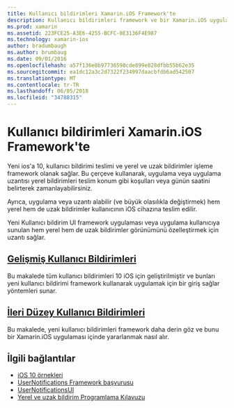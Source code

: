 ```yaml
---
title: Kullanıcı bildirimleri Xamarin.iOS Framework'te
description: Kullanıcı bildirimleri framework ve bir Xamarin.iOS uygulaması yerel ve uzak bildirimleri almak ve göndermek için kullandığınız anlatan belgelere bağlantılar.
ms.prod: xamarin
ms.assetid: 223FCE25-A3E6-4255-BCFC-0E3136F4E987
ms.technology: xamarin-ios
author: bradumbaugh
ms.author: brumbaug
ms.date: 09/01/2016
ms.openlocfilehash: a57f136e8b97736598cde899e028dfbb55b62e35
ms.sourcegitcommit: ea1dc12a3c2d7322f234997daacbfdb6ad542507
ms.translationtype: MT
ms.contentlocale: tr-TR
ms.lasthandoff: 06/05/2018
ms.locfileid: "34788315"
---
```

# <a name="user-notifications-framework-in-xamarinios"></a>Kullanıcı bildirimleri Xamarin.iOS Framework'te

Yeni ios'a 10, kullanıcı bildirimi teslimi ve yerel ve uzak bildirimler işleme framework olanak sağlar. Bu çerçeve kullanarak, uygulama veya uygulama uzantısı yerel bildirimleri teslim konum gibi koşulları veya günün saatini belirterek zamanlayabilirsiniz.

Ayrıca, uygulama veya uzantı alabilir (ve büyük olasılıkla değiştirmek) hem yerel hem de uzak bildirimler kullanıcının iOS cihazına teslim edilir.

Yeni Kullanıcı bildirim UI framework uygulaması veya uygulama kullanıcıya sunulan hem yerel hem de uzak bildirimler görünümünü özelleştirmek için uzantı sağlar.

## <a name="enhanced-user-notificationsiosplatformuser-notificationsenhanced-user-notificationsmd"></a>[Gelişmiş Kullanıcı Bildirimleri](~/ios/platform/user-notifications/enhanced-user-notifications.md)

Bu makalede tüm kullanıcı bildirimleri 10 iOS için geliştirilmiştir ve bunları yeni kullanıcı bildirimi framework kullanarak uygulamak için bir giriş sağlar yöntemleri sunar.

## <a name="advanced-user-notificationsiosplatformuser-notificationsadvanced-user-notificationsmd"></a>[İleri Düzey Kullanıcı Bildirimleri](~/ios/platform/user-notifications/advanced-user-notifications.md)

Bu makalede, yeni kullanıcı bildirimleri framework daha derin göz ve bunu bir Xamarin.iOS uygulaması içinde yararlanmak nasıl alır.

## <a name="related-links"></a>İlgili bağlantılar

- [iOS 10 örnekleri](https://developer.xamarin.com/samples/ios/iOS10/)
- [UserNotifications Framework başvurusu](https://developer.apple.com/reference/usernotifications)
- [UserNotificationsUI](https://developer.apple.com/reference/usernotificationsui)
- [Yerel ve uzak bildirim Programlama Kılavuzu](https://developer.apple.com/library/prerelease/content/documentation/NetworkingInternet/Conceptual/RemoteNotificationsPG/Chapters/Introduction.html)

